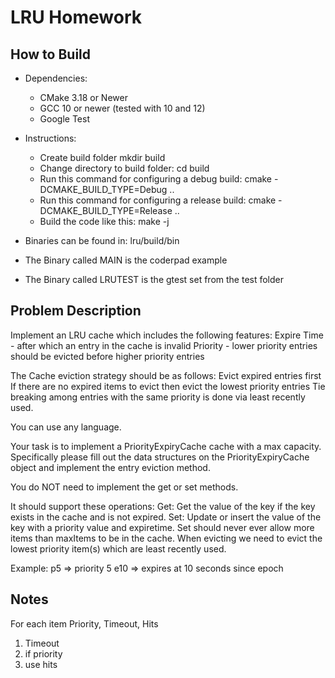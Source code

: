 # LRU Homework
## How to Build
- Dependencies:
  - CMake 3.18 or Newer
  - GCC 10 or newer (tested with 10 and 12)
  - Google Test

- Instructions:
  - Create build folder
    mkdir build
  - Change directory to build folder:
    cd build
  - Run this command for configuring a debug build:
    cmake -DCMAKE_BUILD_TYPE=Debug ..
  - Run this command for configuring a release build:
    cmake -DCMAKE_BUILD_TYPE=Release ..
  - Build the code like this:
    make -j

- Binaries can be found in:  lru/build/bin
- The Binary called MAIN is the coderpad example
- The Binary called LRUTEST is the gtest set from the test folder

## Problem Description
Implement an LRU cache which includes the following features:
  Expire Time - after which an entry in the cache is invalid
  Priority - lower priority entries should be evicted before higher priority entries

The Cache eviction strategy should be as follows:
  Evict expired entries first
  If there are no expired items to evict then evict the lowest priority entries
    Tie breaking among entries with the same priority is done via least recently used.

You can use any language.

Your task is to implement a PriorityExpiryCache cache with a max capacity.  Specifically please fill out the data structures on the PriorityExpiryCache object and implement the entry eviction method.

You do NOT need to implement the get or set methods.

It should support these operations:
  Get: Get the value of the key if the key exists in the cache and is not expired.
  Set: Update or insert the value of the key with a priority value and expiretime.
    Set should never ever allow more items than maxItems to be in the cache.
    When evicting we need to evict the lowest priority item(s) which are least recently used.

Example:
p5 => priority 5
e10 => expires at 10 seconds since epoch

## Notes
For each item Priority, Timeout, Hits

1. Timeout
2. if priority
3. use hits